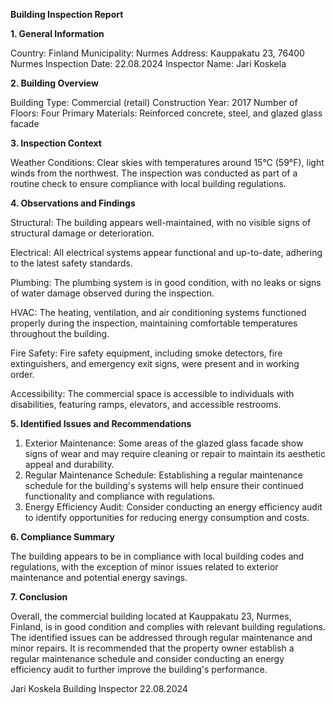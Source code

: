  **Building Inspection Report**

**1. General Information**

Country: Finland
Municipality: Nurmes
Address: Kauppakatu 23, 76400 Nurmes
Inspection Date: 22.08.2024
Inspector Name: Jari Koskela

**2. Building Overview**

Building Type: Commercial (retail)
Construction Year: 2017
Number of Floors: Four
Primary Materials: Reinforced concrete, steel, and glazed glass facade

**3. Inspection Context**

Weather Conditions: Clear skies with temperatures around 15°C (59°F), light winds from the northwest. The inspection was conducted as part of a routine check to ensure compliance with local building regulations.

**4. Observations and Findings**

Structural: The building appears well-maintained, with no visible signs of structural damage or deterioration.

Electrical: All electrical systems appear functional and up-to-date, adhering to the latest safety standards.

Plumbing: The plumbing system is in good condition, with no leaks or signs of water damage observed during the inspection.

HVAC: The heating, ventilation, and air conditioning systems functioned properly during the inspection, maintaining comfortable temperatures throughout the building.

Fire Safety: Fire safety equipment, including smoke detectors, fire extinguishers, and emergency exit signs, were present and in working order.

Accessibility: The commercial space is accessible to individuals with disabilities, featuring ramps, elevators, and accessible restrooms.

**5. Identified Issues and Recommendations**

1. Exterior Maintenance: Some areas of the glazed glass facade show signs of wear and may require cleaning or repair to maintain its aesthetic appeal and durability.
2. Regular Maintenance Schedule: Establishing a regular maintenance schedule for the building's systems will help ensure their continued functionality and compliance with regulations.
3. Energy Efficiency Audit: Consider conducting an energy efficiency audit to identify opportunities for reducing energy consumption and costs.

**6. Compliance Summary**

The building appears to be in compliance with local building codes and regulations, with the exception of minor issues related to exterior maintenance and potential energy savings.

**7. Conclusion**

Overall, the commercial building located at Kauppakatu 23, Nurmes, Finland, is in good condition and complies with relevant building regulations. The identified issues can be addressed through regular maintenance and minor repairs. It is recommended that the property owner establish a regular maintenance schedule and consider conducting an energy efficiency audit to further improve the building's performance.

Jari Koskela
Building Inspector
22.08.2024